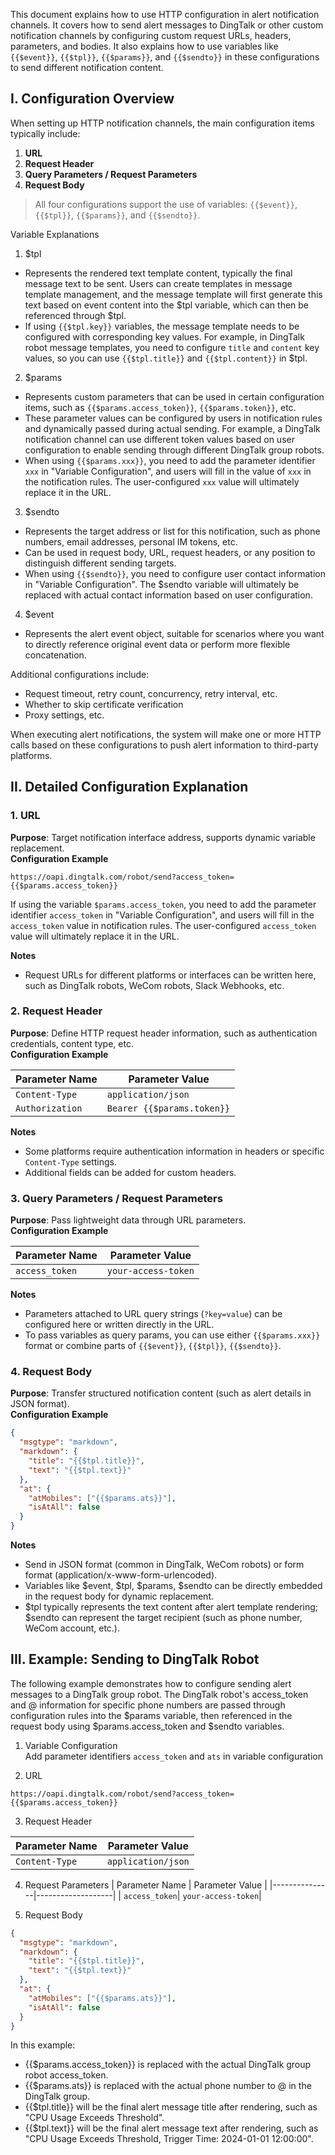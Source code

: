 This document explains how to use HTTP configuration in alert notification channels. It covers how to send alert messages to DingTalk or other custom notification channels by configuring custom request URLs, headers, parameters, and bodies. It also explains how to use variables like `{{$event}}`, `{{$tpl}}`, `{{$params}}`, and `{{$sendto}}` in these configurations to send different notification content.

## I. Configuration Overview

When setting up HTTP notification channels, the main configuration items typically include:

1. **URL**
2. **Request Header**
3. **Query Parameters / Request Parameters**
4. **Request Body**

> All four configurations support the use of variables: `{{$event}}`, `{{$tpl}}`, `{{$params}}`, and `{{$sendto}}`.

Variable Explanations

1. $tpl
- Represents the rendered text template content, typically the final message text to be sent. Users can create templates in message template management, and the message template will first generate this text based on event content into the $tpl variable, which can then be referenced through $tpl.
- If using `{{$tpl.key}}` variables, the message template needs to be configured with corresponding key values. For example, in DingTalk robot message templates, you need to configure `title` and `content` key values, so you can use `{{$tpl.title}}` and `{{$tpl.content}}` in $tpl.

2. $params
- Represents custom parameters that can be used in certain configuration items, such as `{{$params.access_token}}`, `{{$params.token}}`, etc.
- These parameter values can be configured by users in notification rules and dynamically passed during actual sending. For example, a DingTalk notification channel can use different token values based on user configuration to enable sending through different DingTalk group robots.
- When using `{{$params.xxx}}`, you need to add the parameter identifier `xxx` in "Variable Configuration", and users will fill in the value of `xxx` in the notification rules. The user-configured `xxx` value will ultimately replace it in the URL.

3. $sendto
- Represents the target address or list for this notification, such as phone numbers, email addresses, personal IM tokens, etc.
- Can be used in request body, URL, request headers, or any position to distinguish different sending targets.
- When using `{{$sendto}}`, you need to configure user contact information in "Variable Configuration". The $sendto variable will ultimately be replaced with actual contact information based on user configuration.

4. $event
- Represents the alert event object, suitable for scenarios where you want to directly reference original event data or perform more flexible concatenation.

Additional configurations include:

- Request timeout, retry count, concurrency, retry interval, etc.
- Whether to skip certificate verification
- Proxy settings, etc.

When executing alert notifications, the system will make one or more HTTP calls based on these configurations to push alert information to third-party platforms.

## II. Detailed Configuration Explanation

### 1. URL

**Purpose**: Target notification interface address, supports dynamic variable replacement.  
**Configuration Example**

```text
https://oapi.dingtalk.com/robot/send?access_token={{$params.access_token}}
```

If using the variable `$params.access_token`, you need to add the parameter identifier `access_token` in "Variable Configuration", and users will fill in the `access_token` value in notification rules. The user-configured `access_token` value will ultimately replace it in the URL.

**Notes**

- Request URLs for different platforms or interfaces can be written here, such as DingTalk robots, WeCom robots, Slack Webhooks, etc.

### 2. Request Header

**Purpose**: Define HTTP request header information, such as authentication credentials, content type, etc.  
**Configuration Example**

| Parameter Name  | Parameter Value        |
| -------------- | --------------------- |
| `Content-Type` | `application/json`    |
| `Authorization`| `Bearer {{$params.token}}` |

**Notes**

- Some platforms require authentication information in headers or specific `Content-Type` settings.
- Additional fields can be added for custom headers.

### 3. Query Parameters / Request Parameters

**Purpose**: Pass lightweight data through URL parameters.  
**Configuration Example**

| Parameter Name | Parameter Value     |
| ------------- | ------------------ |
| `access_token`| `your-access-token`|

**Notes**

- Parameters attached to URL query strings (`?key=value`) can be configured here or written directly in the URL.
- To pass variables as query params, you can use either `{{$params.xxx}}` format or combine parts of `{{$event}}`, `{{$tpl}}`, `{{$sendto}}`.

### 4. Request Body

**Purpose**: Transfer structured notification content (such as alert details in JSON format).  
**Configuration Example**

```json
{
  "msgtype": "markdown",
  "markdown": {
    "title": "{{$tpl.title}}",
    "text": "{{$tpl.text}}"
  },
  "at": {
    "atMobiles": ["{{$params.ats}}"],
    "isAtAll": false
  }
}
```

**Notes**

- Send in JSON format (common in DingTalk, WeCom robots) or form format (application/x-www-form-urlencoded).
- Variables like $event, $tpl, $params, $sendto can be directly embedded in the request body for dynamic replacement.
- $tpl typically represents the text content after alert template rendering; $sendto can represent the target recipient (such as phone number, WeCom account, etc.).

## III. Example: Sending to DingTalk Robot

The following example demonstrates how to configure sending alert messages to a DingTalk group robot. The DingTalk robot's access_token and @ information for specific phone numbers are passed through configuration rules into the $params variable, then referenced in the request body using $params.access_token and $sendto variables.

1. Variable Configuration   
Add parameter identifiers `access_token` and `ats` in variable configuration

2. URL

```
https://oapi.dingtalk.com/robot/send?access_token={{$params.access_token}}
```

3. Request Header

| Parameter Name | Parameter Value     |
|---------------|-------------------|
| `Content-Type`| `application/json`|

4. Request Parameters
| Parameter Name | Parameter Value     |
|---------------|-------------------|
| `access_token`| `your-access-token`|

5. Request Body

```json
{
  "msgtype": "markdown",
  "markdown": {
    "title": "{{$tpl.title}}",
    "text": "{{$tpl.text}}"
  },
  "at": {
    "atMobiles": ["{{$params.ats}}"],
    "isAtAll": false
  }
}
```

In this example:

- {{$params.access_token}} is replaced with the actual DingTalk group robot access_token.
- {{$params.ats}} is replaced with the actual phone number to @ in the DingTalk group.
- {{$tpl.title}} will be the final alert message title after rendering, such as "CPU Usage Exceeds Threshold".
- {{$tpl.text}} will be the final alert message text after rendering, such as "CPU Usage Exceeds Threshold, Trigger Time: 2024-01-01 12:00:00".
